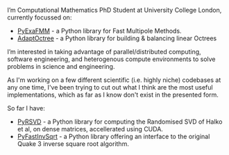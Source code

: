 I’m Computational Mathematics PhD Student at University College London, currently focussed on:

- [PyExaFMM](https://github.com/exafmm/pyexafmm) - a Python library for Fast Multipole Methods.
- [AdaptOctree](https://github.com/Excalibur-SLE/AdaptOctree) - a Python library for building & balancing linear Octrees

I’m interested in taking advantage of parallel/distributed computing, software engineering, and heterogenous compute environments to solve problems in science and engineering.

As I'm working on a few different scientific (i.e. highly niche) codebases at any one time, I've been trying to cut out what I think are the most useful implementations, which as far as I know don't exist in the presented form.

So far I have:
- [PyRSVD](https://github.com/skailasa/pyrsvd) - a Python library for computing the Randomised SVD of Halko et al, on dense matrices, accellerated using CUDA.
- [PyFastInvSqrt](https://github.com/skailasa/pyinvsqrt) - a Python library offering an interface to the original Quake 3 inverse square root algorithm.
